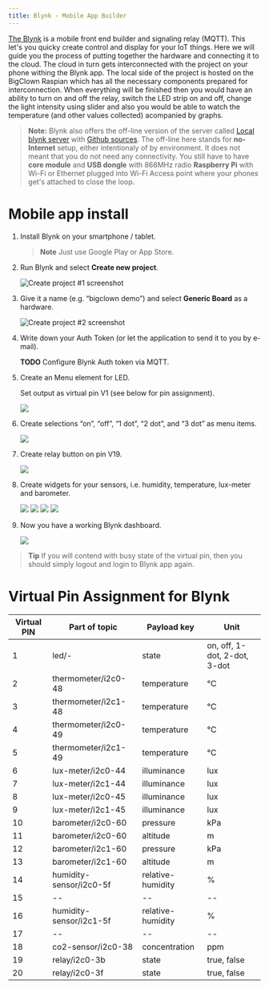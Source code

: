 ```yaml
---
title: Blynk - Mobile App Builder
---
```


[The Blynk](http://www.blynk.cc/) is a mobile front end builder and signaling relay (MQTT). This let's you quicky create control and display for your IoT things. Here we will guide you the process of putting together the hardware and connecting it to the cloud. The cloud in turn gets interconnected with the project on your phone withing the Blynk app. The local side of the project is hosted on the BigClown Raspian which has all the necessary components prepared for interconnection. When everything will be finished then you would have an ability to turn on and off the relay, switch the LED strip on and off, change the light intensity using slider and also you would be able to watch the temperature (and other values collected) acompanied by graphs.

> **Note:** Blynk also offers the off-line version of the server called [Local blynk server](http://docs.blynk.cc/#blynk-server) with [Github sources](https://github.com/blynkkk/blynk-server). The off-line here stands for **no-Internet** setup, either intentionaly of by environment. It does not meant that you do not need any connectivity. You still have to have **core module** and **USB dongle** with 868MHz radio **Raspberry Pi** with Wi-Fi or Ethernet plugged into Wi-Fi Access point where your phones get's attached to close the loop.

# Mobile app install

1. Install Blynk on your smartphone / tablet.

   > **Note** Just use Google Play or App Store.

2. Run Blynk and select **Create new project**.

   ![Create project #1 screenshot](blynk-create-project-1.png)

3. Give it a name (e.g. “bigclown demo”) and select **Generic Board** as a hardware.

   ![Create project #2 screenshot](blynk-create-project-2.png)

4. Write down your Auth Token (or let the application to send it to you by e-mail).

   **TODO** Configure Blynk Auth token via MQTT.

5. Create an Menu element for LED.

   Set output as virtual pin V1 (see below for pin assignment).

   ![](blynk-menu-led-1.png)

6. Create selections “on”, “off”, “1 dot”, “2 dot”, and “3 dot” as menu items.

   ![](blynk-menu-led-2.png)

7. Create relay button on pin V19.

   ![](blynk-button-relay.png)

8. Create widgets for your sensors, i.e. humidity, temperature, lux-meter and barometer.

   ![](blynk-value-humidity.png)
   ![](blynk-value-temperature.png)
   ![](blynk-value-lux-meter.png)
   ![](blynk-value-barometer.png)

7. Now you have a working Blynk dashboard.

   ![](blynk-dashboard.png)

> **Tip** If you will contend with busy state of the virtual pin, then you should simply logout and login to Blynk app again.

# Virtual Pin Assignment for Blynk

| Virtual PIN  | Part of topic           | Payload key       | Unit                         |
| ------------ | ----------------------- | ----------------- | ---------------------------- |
| 1            | led/-                   | state             | on, off, 1-dot, 2-dot, 3-dot |
| 2            | thermometer/i2c0-48     | temperature       | °C                           |
| 3            | thermometer/i2c1-48     | temperature       | °C                           |
| 4            | thermometer/i2c0-49     | temperature       | °C                           |
| 5            | thermometer/i2c1-49     | temperature       | °C                           |
| 6            | lux-meter/i2c0-44       | illuminance       | lux                          |
| 7            | lux-meter/i2c1-44       | illuminance       | lux                          |
| 8            | lux-meter/i2c0-45       | illuminance       | lux                          |
| 9            | lux-meter/i2c1-45       | illuminance       | lux                          |
| 10           | barometer/i2c0-60       | pressure          | kPa                          |
| 11           | barometer/i2c0-60       | altitude          | m                            |
| 12           | barometer/i2c1-60       | pressure          | kPa                          |
| 13           | barometer/i2c1-60       | altitude          | m                            |
| 14           | humidity-sensor/i2c0-5f | relative-humidity | %                            |
| 15           | --                      | --                | --                           |
| 16           | humidity-sensor/i2c1-5f | relative-humidity | %                            |
| 17           | --                      | --                | --                           |
| 18           | co2-sensor/i2c0-38      | concentration     | ppm                          |
| 19           | relay/i2c0-3b           | state             | true, false                  |
| 20           | relay/i2c0-3f           | state             | true, false                  |
